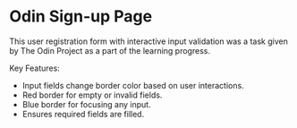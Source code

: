 # Odin Sign-up Page

This user registration form with interactive input validation was a task given by The Odin Project as a part of the learning progress.

Key Features:
- Input fields change border color based on user interactions.
- Red border for empty or invalid fields.
- Blue border for focusing any input.
- Ensures required fields are filled.
